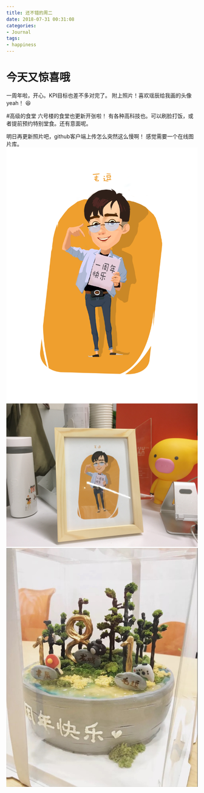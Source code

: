 ```yaml
---
title: 还不错的周二
date: 2018-07-31 00:31:08
categories:
- Journal
tags:
- happiness
---
```


# 今天又惊喜哦

一周年啦，开心。KPI目标也差不多对完了。
附上照片！喜欢瑶辰给我画的头像 yeah！ :laughing:

#高级的食堂
六号楼的食堂也更新开张啦！ 有各种高科技也。可以刷脸打饭，或者提前预约特别堂食。还有意面呢。

明日再更新照片吧，github客户端上传怎么突然这么慢啊！ 感觉需要一个在线图片库。
![me](https://github.com/AdrainMao/AdrainImg/raw/master/me.PNG)
![desk](https://github.com/AdrainMao/AdrainImg/raw/master/desk.JPG)
![cake](https://github.com/AdrainMao/AdrainImg/raw/master/cake.JPG)